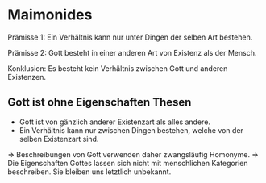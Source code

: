 # Maimonides

Prämisse 1: Ein Verhältnis kann nur unter Dingen der selben Art bestehen.

Prämisse 2: Gott besteht in einer anderen Art von Existenz als der Mensch.

Konklusion: Es besteht kein Verhältnis zwischen Gott und anderen Existenzen.

## Gott ist ohne Eigenschaften Thesen

- Gott ist von gänzlich anderer Existenzart als alles andere.
- Ein Verhältnis kann nur zwischen Dingen bestehen, welche von der selben Existenzart sind. 

=> Beschreibungen von Gott verwenden daher zwangsläufig Homonyme. 
=> Die Eigenschaften Gottes lassen sich nicht mit menschlichen Kategorien beschreiben. Sie bleiben uns letztlich unbekannt.